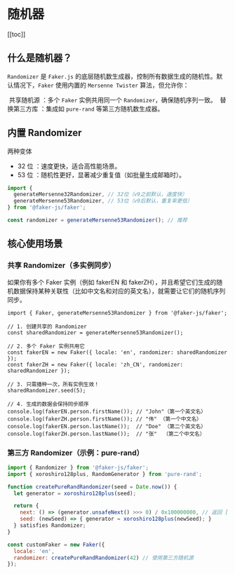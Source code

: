 # 随机器

[[toc]]

## 什么是随机器？

`Randomizer` 是 `Faker.js` 的底层随机数生成器，控制所有数据生成的随机性。默认情况下，`Faker` 使用内置的 `Mersenne Twister` 算法，但允许你：

​ 共享随机源 ​：多个 `Faker` 实例共用同一个 `Randomizer`，确保随机序列一致。
​ 替换第三方库 ​：集成如 `pure-rand` 等第三方随机数生成器。

## 内置 Randomizer

两种变体

- 32 位 ​：速度更快，适合高性能场景。
- ​53 位 ​：随机性更好，显著减少重复值（如批量生成邮箱时）。

```js
import {
  generateMersenne32Randomizer, // 32位（v9之前默认，速度快）
  generateMersenne53Randomizer, // 53位（v9后默认，重复率更低）
} from '@faker-js/faker';

const randomizer = generateMersenne53Randomizer(); // 推荐
```

## 核心使用场景

### 共享 Randomizer（多实例同步）

如果你有多个 Faker 实例（例如 fakerEN 和 fakerZH），并且希望它们生成的随机数据保持某种关联性（比如中文名和对应的英文名），就需要让它们的随机序列同步。

```JS
import { Faker, generateMersenne53Randomizer } from '@faker-js/faker';

// 1. 创建共享的 Randomizer
const sharedRandomizer = generateMersenne53Randomizer();

// 2. 多个 Faker 实例共用它
const fakerEN = new Faker({ locale: 'en', randomizer: sharedRandomizer });
const fakerZH = new Faker({ locale: 'zh_CN', randomizer: sharedRandomizer });

// 3. 只需播种一次，所有实例生效！
sharedRandomizer.seed(5);

// 4. 生成的数据会保持同步顺序
console.log(fakerEN.person.firstName()); // "John"（第一个英文名）
console.log(fakerZH.person.firstName()); // "伟" （第一个中文名）
console.log(fakerEN.person.lastName());  // "Doe" （第二个英文名）
console.log(fakerZH.person.lastName());  // "张"  （第二个中文名）
```

### 第三方 Randomizer（示例：pure-rand）

```js
import { Randomizer } from '@faker-js/faker';
import { xoroshiro128plus, RandomGenerator } from 'pure-rand';

function createPureRandRandomizer(seed = Date.now()) {
  let generator = xoroshiro128plus(seed);

  return {
    next: () => (generator.unsafeNext() >>> 0) / 0x100000000, // 返回 [0,1) 的浮点数
    seed: (newSeed) => { generator = xoroshiro128plus(newSeed); }
  } satisfies Randomizer;
}

const customFaker = new Faker({
  locale: 'en',
  randomizer: createPureRandRandomizer(42) // 使用第三方随机源
});
```
